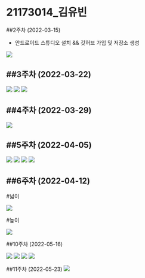 # 21173014_김유빈

##2주차 (2022-03-15)
- 안드로이드 스튜디오 설치 && 깃허브 가입 및 저장소 생성

<img width="" height="" src="./pic/2st.PNG"></img>

##3주차 (2022-03-22)
-
<img width="" height="" src="./pic/첫화면.PNG"></img>
<img width="" height="" src="./pic/전화걸기.PNG"></img>
<img width="" height="" src="./pic/네이버.PNG"></img>

##4주차 (2022-03-29)
-
<img width="" height="" src="./pic/3st.PNG"></img>

##5주차 (2022-04-05)
-
<img width="" height="" src="./pic/5st사진1.PNG"></img>
<img width="" height="" src="./pic/5st사진2.PNG"></img>
<img width="" height="" src="./pic/소스파일1.PNG"></img>
<img width="" height="" src="./pic/소스파일2.PNG"></img>

##6주차 (2022-04-12)
-
#넓이

<img width="" height="" src="./pic/6st넓이.png"></img>

#높이

<img width="" height="" src="./pic/6st높이.png"></img>

##10주차 (2022-05-16)


</img> <img width="" height="" src="./pic/기본.png"></img>
<img width="" height="" src="./pic/메뉴.png"></img>
<img width="" height="" src="./pic/요청코드1.png"></img>
<img width="" height="" src="./pic/mike.png"></img>

##11주차 (2022-05-23)
<img width="" height="" src="./pic/11st.png"></img>
